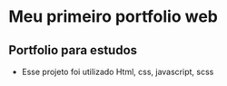 # Meu primeiro portfolio web
## Portfolio para estudos

* Esse projeto foi utilizado Html, css, javascript, scss